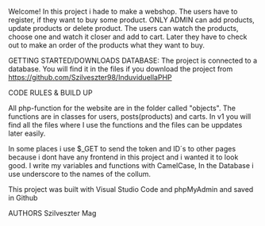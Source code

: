 Welcome! In this project i hade to make a webshop. The users have to register, if they want to buy some product.
ONLY ADMIN can add products, update products or delete product. 
The users can watch the products, choose one and watch it closer and add to cart. Later they have to check out to make an order of the products what they want to buy.

GETTING STARTED/DOWNLOADS
DATABASE: The project is connected to a database. You will find it in the files if you download the project from 
https://github.com/Szilveszter98/InduviduellaPHP

CODE RULES & BUILD UP

All php-function for the website are in the folder called "objects". The functions are in classes for users, posts(products) and carts.
In v1 you will find all the files where I use the functions and the files can be uppdates later easily.

In some places i use $_GET to send the token and ID´s to other pages because i dont have any frontend in this project and i wanted it to look good.
I write my variables and functions with CamelCase,
In the Database i use underscore to the names of the collum.

This project was built with Visual Studio Code and phpMyAdmin and saved in Github

AUTHORS Szilveszter Mag